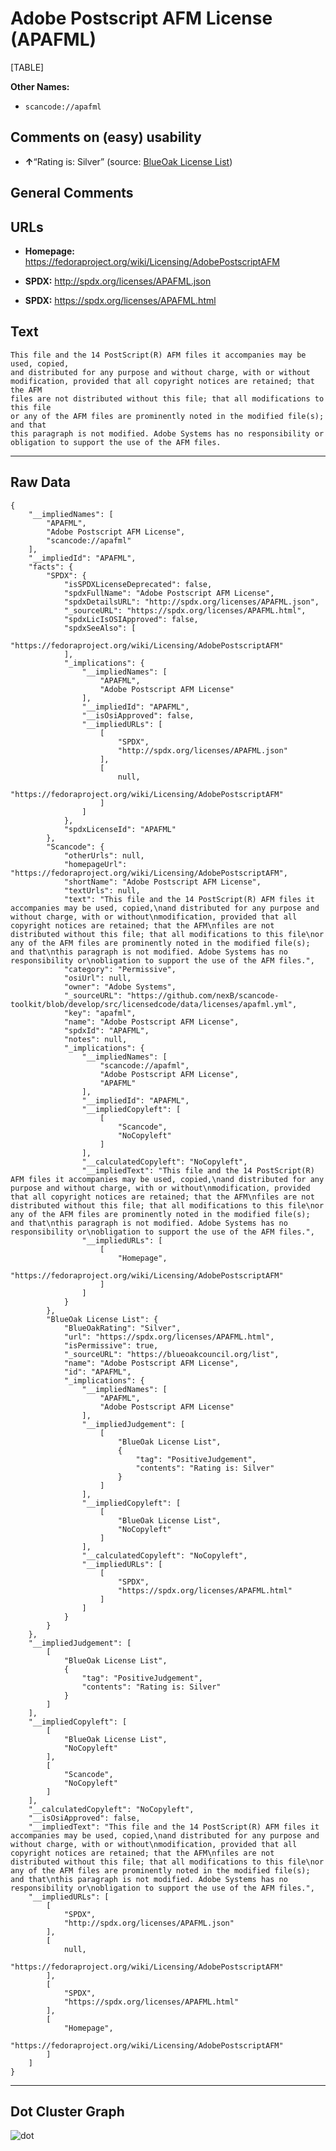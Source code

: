 Adobe Postscript AFM License (APAFML)
=====================================

[TABLE]

**Other Names:**

-   `scancode://apafml`

Comments on (easy) usability
----------------------------

-   **↑**“Rating is: Silver” (source: [BlueOak License
    List](https://blueoakcouncil.org/list "BlueOak License List"))

General Comments
----------------

URLs
----

-   **Homepage:**
    https://fedoraproject.org/wiki/Licensing/AdobePostscriptAFM

-   **SPDX:** http://spdx.org/licenses/APAFML.json

-   **SPDX:** https://spdx.org/licenses/APAFML.html

Text
----

    This file and the 14 PostScript(R) AFM files it accompanies may be used, copied,
    and distributed for any purpose and without charge, with or without
    modification, provided that all copyright notices are retained; that the AFM
    files are not distributed without this file; that all modifications to this file
    or any of the AFM files are prominently noted in the modified file(s); and that
    this paragraph is not modified. Adobe Systems has no responsibility or
    obligation to support the use of the AFM files.

------------------------------------------------------------------------

Raw Data
--------

    {
        "__impliedNames": [
            "APAFML",
            "Adobe Postscript AFM License",
            "scancode://apafml"
        ],
        "__impliedId": "APAFML",
        "facts": {
            "SPDX": {
                "isSPDXLicenseDeprecated": false,
                "spdxFullName": "Adobe Postscript AFM License",
                "spdxDetailsURL": "http://spdx.org/licenses/APAFML.json",
                "_sourceURL": "https://spdx.org/licenses/APAFML.html",
                "spdxLicIsOSIApproved": false,
                "spdxSeeAlso": [
                    "https://fedoraproject.org/wiki/Licensing/AdobePostscriptAFM"
                ],
                "_implications": {
                    "__impliedNames": [
                        "APAFML",
                        "Adobe Postscript AFM License"
                    ],
                    "__impliedId": "APAFML",
                    "__isOsiApproved": false,
                    "__impliedURLs": [
                        [
                            "SPDX",
                            "http://spdx.org/licenses/APAFML.json"
                        ],
                        [
                            null,
                            "https://fedoraproject.org/wiki/Licensing/AdobePostscriptAFM"
                        ]
                    ]
                },
                "spdxLicenseId": "APAFML"
            },
            "Scancode": {
                "otherUrls": null,
                "homepageUrl": "https://fedoraproject.org/wiki/Licensing/AdobePostscriptAFM",
                "shortName": "Adobe Postscript AFM License",
                "textUrls": null,
                "text": "This file and the 14 PostScript(R) AFM files it accompanies may be used, copied,\nand distributed for any purpose and without charge, with or without\nmodification, provided that all copyright notices are retained; that the AFM\nfiles are not distributed without this file; that all modifications to this file\nor any of the AFM files are prominently noted in the modified file(s); and that\nthis paragraph is not modified. Adobe Systems has no responsibility or\nobligation to support the use of the AFM files.",
                "category": "Permissive",
                "osiUrl": null,
                "owner": "Adobe Systems",
                "_sourceURL": "https://github.com/nexB/scancode-toolkit/blob/develop/src/licensedcode/data/licenses/apafml.yml",
                "key": "apafml",
                "name": "Adobe Postscript AFM License",
                "spdxId": "APAFML",
                "notes": null,
                "_implications": {
                    "__impliedNames": [
                        "scancode://apafml",
                        "Adobe Postscript AFM License",
                        "APAFML"
                    ],
                    "__impliedId": "APAFML",
                    "__impliedCopyleft": [
                        [
                            "Scancode",
                            "NoCopyleft"
                        ]
                    ],
                    "__calculatedCopyleft": "NoCopyleft",
                    "__impliedText": "This file and the 14 PostScript(R) AFM files it accompanies may be used, copied,\nand distributed for any purpose and without charge, with or without\nmodification, provided that all copyright notices are retained; that the AFM\nfiles are not distributed without this file; that all modifications to this file\nor any of the AFM files are prominently noted in the modified file(s); and that\nthis paragraph is not modified. Adobe Systems has no responsibility or\nobligation to support the use of the AFM files.",
                    "__impliedURLs": [
                        [
                            "Homepage",
                            "https://fedoraproject.org/wiki/Licensing/AdobePostscriptAFM"
                        ]
                    ]
                }
            },
            "BlueOak License List": {
                "BlueOakRating": "Silver",
                "url": "https://spdx.org/licenses/APAFML.html",
                "isPermissive": true,
                "_sourceURL": "https://blueoakcouncil.org/list",
                "name": "Adobe Postscript AFM License",
                "id": "APAFML",
                "_implications": {
                    "__impliedNames": [
                        "APAFML",
                        "Adobe Postscript AFM License"
                    ],
                    "__impliedJudgement": [
                        [
                            "BlueOak License List",
                            {
                                "tag": "PositiveJudgement",
                                "contents": "Rating is: Silver"
                            }
                        ]
                    ],
                    "__impliedCopyleft": [
                        [
                            "BlueOak License List",
                            "NoCopyleft"
                        ]
                    ],
                    "__calculatedCopyleft": "NoCopyleft",
                    "__impliedURLs": [
                        [
                            "SPDX",
                            "https://spdx.org/licenses/APAFML.html"
                        ]
                    ]
                }
            }
        },
        "__impliedJudgement": [
            [
                "BlueOak License List",
                {
                    "tag": "PositiveJudgement",
                    "contents": "Rating is: Silver"
                }
            ]
        ],
        "__impliedCopyleft": [
            [
                "BlueOak License List",
                "NoCopyleft"
            ],
            [
                "Scancode",
                "NoCopyleft"
            ]
        ],
        "__calculatedCopyleft": "NoCopyleft",
        "__isOsiApproved": false,
        "__impliedText": "This file and the 14 PostScript(R) AFM files it accompanies may be used, copied,\nand distributed for any purpose and without charge, with or without\nmodification, provided that all copyright notices are retained; that the AFM\nfiles are not distributed without this file; that all modifications to this file\nor any of the AFM files are prominently noted in the modified file(s); and that\nthis paragraph is not modified. Adobe Systems has no responsibility or\nobligation to support the use of the AFM files.",
        "__impliedURLs": [
            [
                "SPDX",
                "http://spdx.org/licenses/APAFML.json"
            ],
            [
                null,
                "https://fedoraproject.org/wiki/Licensing/AdobePostscriptAFM"
            ],
            [
                "SPDX",
                "https://spdx.org/licenses/APAFML.html"
            ],
            [
                "Homepage",
                "https://fedoraproject.org/wiki/Licensing/AdobePostscriptAFM"
            ]
        ]
    }

------------------------------------------------------------------------

Dot Cluster Graph
-----------------

![](../dot/APAFML.svg "dot")